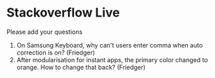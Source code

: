# Stackoverflow Live

Please add your questions

1. On Samsung Keyboard, why can't users enter comma when auto correction is on? (Friedger) 
1. After modularisation for instant apps, the primary color changed to orange. How to  change  that back? (Friedger) 
 
